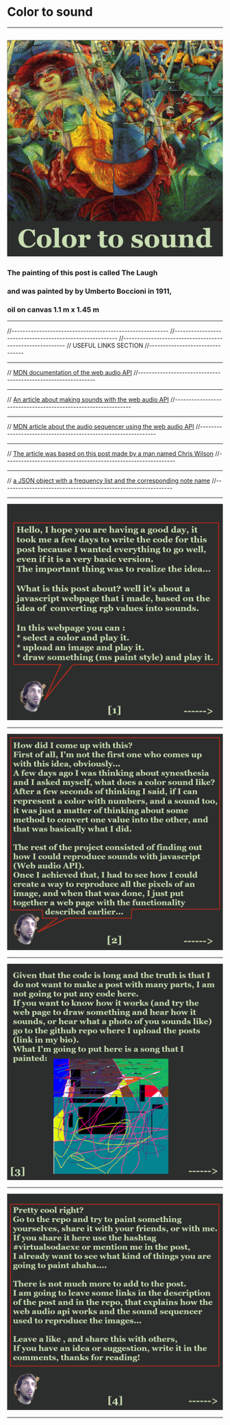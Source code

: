 # Color to sound 

----
![a](https://github.com/VirtualSoda369/color_to_sound_post/blob/main/post/foto_portada_final.jpg?raw=true "a")
----

### The painting of this post is called The Laugh
### and was painted by by Umberto Boccioni in 1911,
### oil on canvas 1.1 m x 1.45 m


----

//---------------------------------------------------------
//---------------------------------------------------------
//---------------------------------------------------------
//  USEFUL LINKS SECTION
//--------------------------------

----

// [MDN documentation of the web audio API](https://developer.mozilla.org/en-US/docs/Web/API/Web_Audio_API)
//--------------------------------------------------------------

----

// [An article about making sounds with the web audio API](https://www.the-art-of-web.com/javascript/creating-sounds/)
//--------------------------------------------------------------

----

// [MDN article about the audio sequencer using the web audio API](https://developer.mozilla.org/en-US/docs/Web/API/Web_Audio_API/Advanced_techniques)
//--------------------------------------------------------------

----

// [The article was based on this post made by a man named Chris Wilson](https://www.html5rocks.com/en/tutorials/audio/scheduling/)
//--------------------------------------------------------------

----

// [a JSON object with a frequency list and the corresponding note name](https://gist.github.com/marcgg/94e97def0e8694f906443ed5262e9cbb)
//--------------------------------------------------------------

----


![i](https://github.com/VirtualSoda369/color_to_sound_post/blob/main/post/foto_1_post.jpg?raw=true "f1")

----

![i](https://github.com/VirtualSoda369/color_to_sound_post/blob/main/post/foto_2_post.jpg?raw=true "f1")

----
![i](https://github.com/VirtualSoda369/color_to_sound_post/blob/main/post/foto_3_post.jpg?raw=true "f1")

----
![i](https://github.com/VirtualSoda369/color_to_sound_post/blob/main/post/foto_4_post.jpg?raw=true "f1")

----


